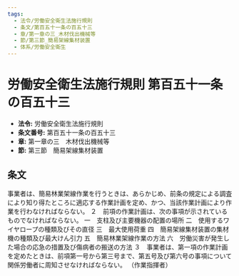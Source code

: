 ```yaml
---
tags:
  - 法令/労働安全衛生法施行規則
  - 条文/第百五十一条の百五十三
  - 章/第一章の三_木材伐出機械等
  - 節/第三節_簡易架線集材装置
  - 体系/労働安全衛生
---
```

# 労働安全衛生法施行規則 第百五十一条の百五十三

- **法令:** 労働安全衛生法施行規則
- **条文番号:** 第百五十一条の百五十三
- **章:** 第一章の三　木材伐出機械等
- **節:** 第三節　簡易架線集材装置

## 条文
事業者は、簡易林業架線作業を行うときは、あらかじめ、前条の規定による調査により知り得たところに適応する作業計画を定め、かつ、当該作業計画により作業を行わなければならない。
２　前項の作業計画は、次の事項が示されているものでなければならない。
一　支柱及び主要機器の配置の場所
二　使用するワイヤロープの種類及びその直径
三　最大使用荷重
四　簡易架線集材装置の集材機の種類及び最大けん引力
五　簡易林業架線作業の方法
六　労働災害が発生した場合の応急の措置及び傷病者の搬送の方法
３　事業者は、第一項の作業計画を定めたときは、前項第一号から第三号まで、第五号及び第六号の事項について関係労働者に周知させなければならない。
（作業指揮者）

